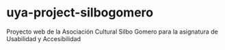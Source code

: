 # uya-project-silbogomero
Proyecto web de la Asociación Cultural Silbo Gomero para la asignatura de Usabilidad y Accesibilidad
